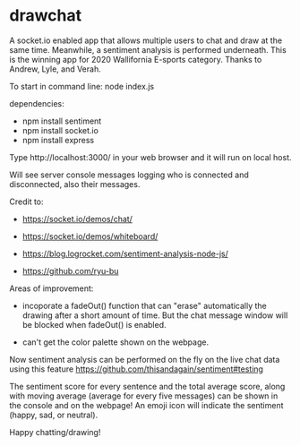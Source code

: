 # drawchat
A socket.io enabled app that allows multiple users to chat and draw at the same time. Meanwhile, a sentiment analysis is performed underneath.
This is the winning app for 2020 Wallifornia E-sports category. Thanks to Andrew, Lyle, and Verah. 

To start in command line: node index.js

dependencies:
- npm install sentiment
- npm install socket.io
- npm install express

Type http://localhost:3000/ in your web browser and it will run on local host. 

Will see server console messages logging who is connected and disconnected, also their messages. 

Credit to:
- https://socket.io/demos/chat/

- https://socket.io/demos/whiteboard/

- https://blog.logrocket.com/sentiment-analysis-node-js/

- https://github.com/ryu-bu

Areas of improvement:
- incoporate a fadeOut() function that can "erase" automatically the drawing after a short amount of time. But the chat message window will be blocked when fadeOut() is enabled.

- can't get the color palette shown on the webpage.

Now sentiment analysis can be performed on the fly on the live chat data using this feature https://github.com/thisandagain/sentiment#testing

The sentiment score for every sentence and the total average score, along with moving average (average for every five messages) can be shown in the console and on the webpage! An emoji icon will indicate the sentiment (happy, sad, or neutral).

Happy chatting/drawing!
